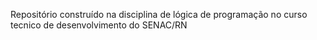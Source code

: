 Repositório construído na disciplina de lógica de programação no curso tecnico de desenvolvimento do SENAC/RN
